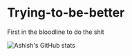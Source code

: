 # Trying-to-be-better
First in the bloodline to do the shit


![Ashish's GitHub stats](https://github-readme-stats.vercel.app/api?username=ashish01-dev&show_icons=true&theme=gruvbox&commits_year=2025)
